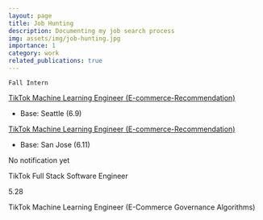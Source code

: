 ```yaml
---
layout: page
title: Job Hunting
description: Documenting my job search process
img: assets/img/job-hunting.jpg
importance: 1
category: work
related_publications: true
---
```

`Fall Intern`

[TikTok Machine Learning Engineer (E-commerce-Recommendation)](https://lifeattiktok.com/referral/tiktok/campus/position/7397461556852508966/detail?token=MzsxNzE0NDUzMjg4NTMwOzczMTExNTg0NzkzNTAxMzgzNzc7MDsy)

- Base: Seattle (6.9)

[TikTok Machine Learning Engineer (E-commerce-Recommendation)](https://lifeattiktok.com/referral/tiktok/campus/position/7397462166708930867/detail?token=MzsxNzE0NDUzMjg4NTMwOzczMTExNTg0NzkzNTAxMzgzNzc7MDsy)

- Base: San Jose (6.11)


No notification yet

TikTok Full Stack Software Engineer

5.28

TikTok Machine Learning Engineer (E-Commerce Governance Algorithms)

